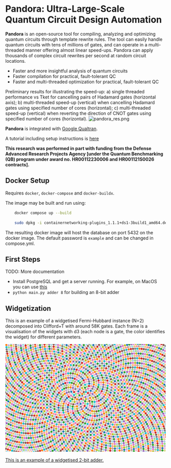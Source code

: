 # Pandora: Ultra-Large-Scale Quantum Circuit Design Automation

**Pandora** is an open-source tool for compiling, analyzing and optimizing quantum circuits through template rewrite rules. The tool can easily handle quantum circuits with tens of millions of gates, and can operate in a multi-threaded manner offering almost linear speed-ups. Pandora can apply thousands of complex circuit rewrites per second at random circuit locations.
* Faster and more insightful analysis of quantum circuits
* Faster compilation for practical, fault-tolerant QC
* Faster and multi-threaded optimization for practical, fault-tolerant QC

Preliminary results for illustrating the speed-up: a) single threaded performance vs Tket for cancelling pairs of Hadamard gates (horizontal axis); b) multi-threaded speed-up (vertical) when cancelling Hadamard gates using specified number of cores (horizontal); c) multi-threaded speed-up (vertical) when reverting the direction of CNOT gates using specified number of cores (horizontal).
![pandora_res.png](pandora_res.png)

**Pandora** is integrated with <a href="https://github.com/quantumlib/Qualtran" target=_blank>Google Qualtran</a>.

A tutorial including setup instructions is <a href="https://colab.research.google.com/drive/1K7cEqRoXRAOOhEz4EmfSPtBUssaXPW-v?usp=sharing" target="_blank">here</a>

**This research was performed in part with funding from the Defense Advanced Research Projects Agency [under the Quantum Benchmarking
(QB) program under award no. HR00112230006 and HR001121S0026 contracts].**


## Docker Setup
Requires `docker`, `docker-compose` and `docker-buildx`.

The image may be built and run using:
```bash
    docker compose up --build    
```

```bash
    sudo dpkg -i containernetworking-plugins_1.1.1+ds1-3build1_amd64.deb
```

The resulting docker image will host the database on port 5432 on the docker image. The default password is `example` and can be changed in compose.yml. 

## First Steps 

TODO: More documentation
* Install PostgreSQL and get a server running. For example, on MacOS you can use [this](https://www.atlassian.com/data/sql/how-to-start-a-postgresql-server-on-mac-os-x)
* `python main.py adder 8` for building an 8-bit adder

## Widgetization
This is an example of a widgetised Fermi-Hubbard instance (N=2) decomposed into Clifford+T with around 58K gates.
Each frame is a visualisation of the widgets with d3 (each node is a gate, the color identifies the widget) for different parameters.

![fh2.gif](fh2.gif)

<a href="./vis/index.html" target=_blank>This is an example of a widgetised 2-bit adder.</a>
